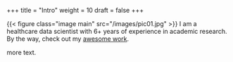 +++
title = "Intro"
weight = 10
draft = false
+++

{{< figure class="image main" src="/images/pic01.jpg" >}}
I am a healthcare data scientist with 6+ years of experience in academic research. By the way, check out my [awesome work](#work).

more text.
